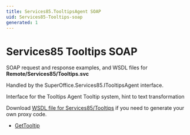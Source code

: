 ```yaml
---
title: Services85.TooltipsAgent SOAP
uid: Services85-Tooltips-soap
generated: 1
---
```


# Services85 Tooltips SOAP

SOAP request and response examples, and WSDL files for **Remote/Services85/Tooltips.svc**

Handled by the <see cref="T:SuperOffice.Services85.ITooltipsAgent">SuperOffice.Services85.ITooltipsAgent</see> interface.

Interface for the Tooltips Agent
Tooltip system, hint to text transformation

Download [WSDL file for Services85/Tooltips](../Services85-Tooltips.md) if you need to generate your own proxy code.

* [GetTooltip](GetTooltip.md)

